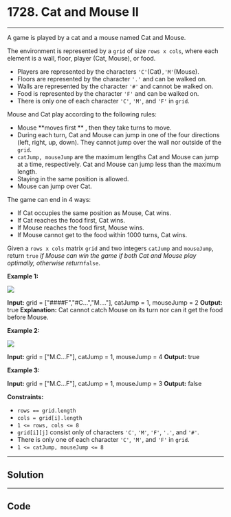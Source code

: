 # 1728. Cat and Mouse II

---

A game is played by a cat and a mouse named Cat and Mouse.

The environment is represented by a `grid` of size `rows x cols`, where each element is a wall, floor, player (Cat, Mouse), or food.

  * Players are represented by the characters `'C'`(Cat)`,'M'`(Mouse).
  * Floors are represented by the character `'.'` and can be walked on.
  * Walls are represented by the character `'#'` and cannot be walked on.
  * Food is represented by the character `'F'` and can be walked on.
  * There is only one of each character `'C'`, `'M'`, and `'F'` in `grid`.



Mouse and Cat play according to the following rules:

  * Mouse **moves first ** , then they take turns to move.
  * During each turn, Cat and Mouse can jump in one of the four directions (left, right, up, down). They cannot jump over the wall nor outside of the `grid`.
  * `catJump, mouseJump` are the maximum lengths Cat and Mouse can jump at a time, respectively. Cat and Mouse can jump less than the maximum length.
  * Staying in the same position is allowed.
  * Mouse can jump over Cat.



The game can end in 4 ways:

  * If Cat occupies the same position as Mouse, Cat wins.
  * If Cat reaches the food first, Cat wins.
  * If Mouse reaches the food first, Mouse wins.
  * If Mouse cannot get to the food within 1000 turns, Cat wins.



Given a `rows x cols` matrix `grid` and two integers `catJump` and `mouseJump`, return `true` _if Mouse can win the game if both Cat and Mouse play optimally, otherwise return_`false`.

 

**Example 1:**

![](https://assets.leetcode.com/uploads/2020/09/12/sample_111_1955.png)


**Input:** grid = ["####F","#C...","M...."], catJump = 1, mouseJump = 2
**Output:** true
**Explanation:** Cat cannot catch Mouse on its turn nor can it get the food before Mouse.


**Example 2:**

![](https://assets.leetcode.com/uploads/2020/09/12/sample_2_1955.png)


**Input:** grid = ["M.C...F"], catJump = 1, mouseJump = 4
**Output:** true


**Example 3:**


**Input:** grid = ["M.C...F"], catJump = 1, mouseJump = 3
**Output:** false


 

**Constraints:**

  * `rows == grid.length`
  * `cols = grid[i].length`
  * `1 <= rows, cols <= 8`
  * `grid[i][j]` consist only of characters `'C'`, `'M'`, `'F'`, `'.'`, and `'#'`.
  * There is only one of each character `'C'`, `'M'`, and `'F'` in `grid`.
  * `1 <= catJump, mouseJump <= 8`

---

## Solution



---

## Code
```python


```
